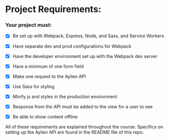 # Project Requirements:

### Your project must:

-   [x] Be set up with Webpack, Express, Node, and Sass, and Service Workers

-   [x] Have separate dev and prod configurations for Webpack

-   [x] Have the developer environment set up with the Webpack dev server

-   [x] Have a minimum of one form field

-   [x] Make one request to the Aylien API

-   [x] Use Sass for styling

-   [x] Minify js and styles in the production environment

-   [x] Response from the API must be added to the view for a user to see

-   [x] Be able to show content offline

All of these requirements are explained throughout the course. Specifics on setting up the Aylien API are found in the README file of this repo.

